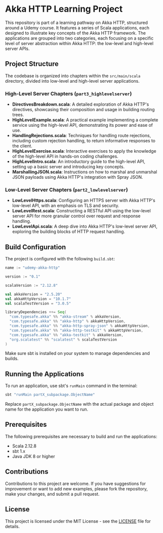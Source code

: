 # Akka HTTP Learning Project

This repository is part of a learning pathway on Akka HTTP, structured around a Udemy course. It features a series of Scala applications, each designed to illustrate key concepts of the Akka HTTP framework. The applications are grouped into two categories, each focusing on a specific level of server abstraction within Akka HTTP: the low-level and high-level server APIs.

## Project Structure

The codebase is organized into chapters within the `src/main/scala` directory, divided into low-level and high-level server applications.

### High-Level Server Chapters (`part3_highlevelserver`)

- **DirectivesBreakdown.scala**: A detailed exploration of Akka HTTP's directives, showcasing their composition and usage in building routing trees.
- **HighLevelExample.scala**: A practical example implementing a complete service using the high-level API, demonstrating its power and ease of use.
- **HandlingRejections.scala**: Techniques for handling route rejections, including custom rejection handling, to return informative responses to the client.
- **HighLevelExercise.scala**: Interactive exercises to apply the knowledge of the high-level API in hands-on coding challenges.
- **HighLevelIntro.scala**: An introductory guide to the high-level API, setting up a basic server and introducing key concepts.
- **MarshallingJSON.scala**: Instructions on how to marshal and unmarshal JSON payloads using Akka HTTP's integration with Spray JSON.

### Low-Level Server Chapters (`part2_lowlevelserver`)

- **LowLevelHttps.scala**: Configuring an HTTPS server with Akka HTTP's low-level API, with an emphasis on TLS and security.
- **LowLevelRest.scala**: Constructing a RESTful API using the low-level server API for more granular control over request and response handling.
- **LowLevelApi.scala**: A deep dive into Akka HTTP's low-level server API, exploring the building blocks of HTTP request handling.

## Build Configuration

The project is configured with the following `build.sbt`:

```scala
name := "udemy-akka-http"

version := "0.1"

scalaVersion := "2.12.8"

val akkaVersion = "2.5.20"
val akkaHttpVersion = "10.1.7"
val scalaTestVersion = "3.0.5"

libraryDependencies ++= Seq(
  "com.typesafe.akka" %% "akka-stream" % akkaVersion,
  "com.typesafe.akka" %% "akka-http" % akkaHttpVersion,
  "com.typesafe.akka" %% "akka-http-spray-json" % akkaHttpVersion,
  "com.typesafe.akka" %% "akka-http-testkit" % akkaHttpVersion,
  "com.typesafe.akka" %% "akka-testkit" % akkaVersion,
  "org.scalatest" %% "scalatest" % scalaTestVersion
)
```

Make sure sbt is installed on your system to manage dependencies and builds.

## Running the Applications

To run an application, use sbt's `runMain` command in the terminal:

```sh
sbt "runMain partX_subpackage.ObjectName"
```

Replace `partX_subpackage.ObjectName` with the actual package and object name for the application you want to run.

## Prerequisites

The following prerequisites are necessary to build and run the applications:

- Scala 2.12.8
- sbt 1.x
- Java JDK 8 or higher

## Contributions

Contributions to this project are welcome. If you have suggestions for improvement or want to add new examples, please fork the repository, make your changes, and submit a pull request.

## License

This project is licensed under the MIT License - see the [LICENSE](LICENSE) file for details.